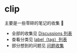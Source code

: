 # clip

主要是一些零碎的笔记的收集 📎

* 全部的收集见 [Discussions 列表](https://github.com/clipbsw/clip/discussions)
* 查看分类见 [label（tag）列表](https://github.com/clipbsw/clip/labels?sort=count-desc)
* 部分想到的问题见 [问题收集](https://github.com/clipbsw/clip/discussions/11)

